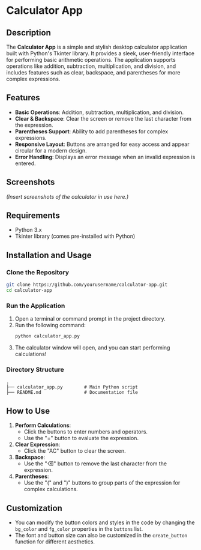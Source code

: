 # Calculator App

## Description
The **Calculator App** is a simple and stylish desktop calculator application built with Python's Tkinter library. It provides a sleek, user-friendly interface for performing basic arithmetic operations. The application supports operations like addition, subtraction, multiplication, and division, and includes features such as clear, backspace, and parentheses for more complex expressions.

## Features
- **Basic Operations**: Addition, subtraction, multiplication, and division.
- **Clear & Backspace**: Clear the screen or remove the last character from the expression.
- **Parentheses Support**: Ability to add parentheses for complex expressions.
- **Responsive Layout**: Buttons are arranged for easy access and appear circular for a modern design.
- **Error Handling**: Displays an error message when an invalid expression is entered.

## Screenshots
*(Insert screenshots of the calculator in use here.)*

## Requirements
- Python 3.x
- Tkinter library (comes pre-installed with Python)

## Installation and Usage

### Clone the Repository
```bash
git clone https://github.com/yourusername/calculator-app.git
cd calculator-app
```

### Run the Application
1. Open a terminal or command prompt in the project directory.
2. Run the following command:
   ```bash
   python calculator_app.py
   ```
3. The calculator window will open, and you can start performing calculations!

### Directory Structure
```
.
├── calculator_app.py        # Main Python script
├── README.md                # Documentation file
```

## How to Use
1. **Perform Calculations**:
   - Click the buttons to enter numbers and operators.
   - Use the "=" button to evaluate the expression.
2. **Clear Expression**:
   - Click the "AC" button to clear the screen.
3. **Backspace**:
   - Use the "⌫" button to remove the last character from the expression.
4. **Parentheses**:
   - Use the "(" and ")" buttons to group parts of the expression for complex calculations.

## Customization
- You can modify the button colors and styles in the code by changing the `bg_color` and `fg_color` properties in the `buttons` list.
- The font and button size can also be customized in the `create_button` function for different aesthetics.

